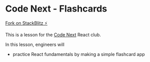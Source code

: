 # Code Next - Flashcards

[Fork on StackBlitz ⚡️](https://stackblitz.com/fork/code-next-flashcards)

This is a lesson for the [Code Next](https://codenext.withgoogle.com/) React club.

In this lesson, engineers will

- practice React fundamentals by making a simple flashcard app